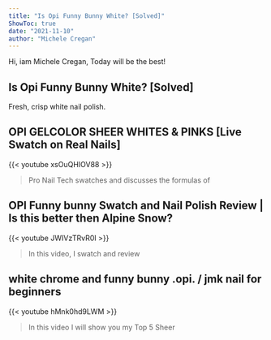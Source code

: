 ```yaml
---
title: "Is Opi Funny Bunny White? [Solved]"
ShowToc: true 
date: "2021-11-10"
author: "Michele Cregan" 
---
```


Hi, iam Michele Cregan, Today will be the best!
## Is Opi Funny Bunny White? [Solved]
 Fresh, crisp white nail polish.

## OPI GELCOLOR  SHEER WHITES & PINKS [Live Swatch on Real Nails]
{{< youtube xsOuQHIOV88 >}}
>Pro Nail Tech swatches and discusses the formulas of 

## OPI Funny bunny Swatch and Nail Polish Review | Is this better then Alpine Snow?
{{< youtube JWIVzTRvR0I >}}
>In this video, I swatch and review 

## white chrome and funny bunny .opi. / jmk nail for beginners
{{< youtube hMnk0hd9LWM >}}
>In this video I will show you my Top 5 Sheer 

